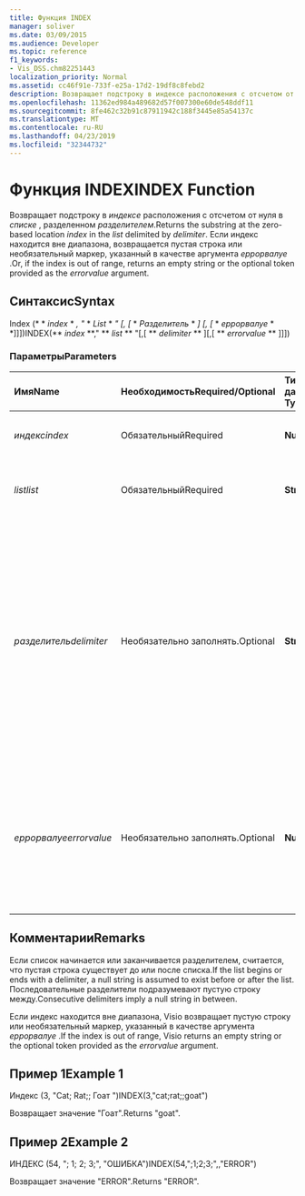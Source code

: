 ```yaml
---
title: Функция INDEX
manager: soliver
ms.date: 03/09/2015
ms.audience: Developer
ms.topic: reference
f1_keywords:
- Vis_DSS.chm82251443
localization_priority: Normal
ms.assetid: cc46f91e-733f-e25a-17d2-19df8c8febd2
description: Возвращает подстроку в индексе расположения с отсчетом от нуля в списке, разделенном разделителем. Если индекс находится вне диапазона, возвращается пустая строка или необязательный маркер, указанный в качестве аргумента еррорвалуе.
ms.openlocfilehash: 11362ed984a489682d57f007300e60de548ddf11
ms.sourcegitcommit: 8fe462c32b91c87911942c188f3445e85a54137c
ms.translationtype: MT
ms.contentlocale: ru-RU
ms.lasthandoff: 04/23/2019
ms.locfileid: "32344732"
---
```

# <a name="index-function"></a><span data-ttu-id="94029-104">Функция INDEX</span><span class="sxs-lookup"><span data-stu-id="94029-104">INDEX Function</span></span>

<span data-ttu-id="94029-105">Возвращает подстроку в _индексе_ расположения с отсчетом от нуля в _списке_ , разделенном _разделителем_.</span><span class="sxs-lookup"><span data-stu-id="94029-105">Returns the substring at the zero-based location  _index_ in the  _list_ delimited by  _delimiter_.</span></span> <span data-ttu-id="94029-106">Если индекс находится вне диапазона, возвращается пустая строка или необязательный маркер, указанный в качестве аргумента *еррорвалуе* .</span><span class="sxs-lookup"><span data-stu-id="94029-106">Or, if the index is out of range, returns an empty string or the optional token provided as the  *errorvalue*  argument.</span></span> 
  
## <a name="syntax"></a><span data-ttu-id="94029-107">Синтаксис</span><span class="sxs-lookup"><span data-stu-id="94029-107">Syntax</span></span>

<span data-ttu-id="94029-108">Index (\* \* *index* \* *, "* \* *List* \* *" [, [* \* *Разделитель* \* *] [, [* \* *еррорвалуе* \* \*]]])</span><span class="sxs-lookup"><span data-stu-id="94029-108">INDEX(\*\* *index* \*\*," \*\* *list* \*\* "[,[ \*\* *delimiter* \*\* ][,[ \*\* *errorvalue* \*\* ]]])</span></span> 
  
### <a name="parameters"></a><span data-ttu-id="94029-109">Параметры</span><span class="sxs-lookup"><span data-stu-id="94029-109">Parameters</span></span>

|<span data-ttu-id="94029-110">**Имя**</span><span class="sxs-lookup"><span data-stu-id="94029-110">**Name**</span></span>|<span data-ttu-id="94029-111">**Необходимость**</span><span class="sxs-lookup"><span data-stu-id="94029-111">**Required/Optional**</span></span>|<span data-ttu-id="94029-112">**Тип данных**</span><span class="sxs-lookup"><span data-stu-id="94029-112">**Data Type**</span></span>|<span data-ttu-id="94029-113">**Описание**</span><span class="sxs-lookup"><span data-stu-id="94029-113">**Description**</span></span>|
|:-----|:-----|:-----|:-----|
| <span data-ttu-id="94029-114">_индекс_</span><span class="sxs-lookup"><span data-stu-id="94029-114">_index_</span></span> <br/> |<span data-ttu-id="94029-115">Обязательный</span><span class="sxs-lookup"><span data-stu-id="94029-115">Required</span></span>  <br/> |<span data-ttu-id="94029-116">**Number**</span><span class="sxs-lookup"><span data-stu-id="94029-116">**Number**</span></span> <br/> |<span data-ttu-id="94029-117">Расположение, которое требуется найти.</span><span class="sxs-lookup"><span data-stu-id="94029-117">The location that you want to find.</span></span>  <br/> |
| <span data-ttu-id="94029-118">_list_</span><span class="sxs-lookup"><span data-stu-id="94029-118">_list_</span></span> <br/> |<span data-ttu-id="94029-119">Обязательный</span><span class="sxs-lookup"><span data-stu-id="94029-119">Required</span></span>  <br/> |<span data-ttu-id="94029-120">**String**</span><span class="sxs-lookup"><span data-stu-id="94029-120">**String**</span></span> <br/> |<span data-ttu-id="94029-121">Список, в котором необходимо выполнить поиск.</span><span class="sxs-lookup"><span data-stu-id="94029-121">The list in which you want to search.</span></span>  <br/> |
| <span data-ttu-id="94029-122">_разделитель_</span><span class="sxs-lookup"><span data-stu-id="94029-122">_delimiter_</span></span> <br/> |<span data-ttu-id="94029-123">Необязательно заполнять.</span><span class="sxs-lookup"><span data-stu-id="94029-123">Optional</span></span>  <br/> |<span data-ttu-id="94029-124">**String**</span><span class="sxs-lookup"><span data-stu-id="94029-124">**String**</span></span> <br/> | <span data-ttu-id="94029-125">Строка, используемая в качестве разделителя в _списке_.</span><span class="sxs-lookup"><span data-stu-id="94029-125">The string to use as a delimiter within  _list_.</span></span> <span data-ttu-id="94029-126">Строка _разделителя_ может иметь длину более одного символа и содержать многобайтовые символы.</span><span class="sxs-lookup"><span data-stu-id="94029-126">A  _delimiter_ string can be more than one character in length and include multibyte characters.</span></span> <span data-ttu-id="94029-127">Значение по умолчанию — точка с запятой.</span><span class="sxs-lookup"><span data-stu-id="94029-127">The default is a semicolon.</span></span>  <br/> |
| <span data-ttu-id="94029-128">_еррорвалуе_</span><span class="sxs-lookup"><span data-stu-id="94029-128">_errorvalue_</span></span> <br/> |<span data-ttu-id="94029-129">Необязательно заполнять.</span><span class="sxs-lookup"><span data-stu-id="94029-129">Optional</span></span>  <br/> |<span data-ttu-id="94029-130">**Number**</span><span class="sxs-lookup"><span data-stu-id="94029-130">**Number**</span></span> <br/> | <span data-ttu-id="94029-131">Заданное пользователем значение, которое возвращается, если индекс находится вне диапазона.</span><span class="sxs-lookup"><span data-stu-id="94029-131">A user-specified value to return if the index is out of range.</span></span> <span data-ttu-id="94029-132">Значение по умолчанию — пустая строка.</span><span class="sxs-lookup"><span data-stu-id="94029-132">The default is an empty string.</span></span>  <br/> |
   
## <a name="remarks"></a><span data-ttu-id="94029-133">Комментарии</span><span class="sxs-lookup"><span data-stu-id="94029-133">Remarks</span></span>

<span data-ttu-id="94029-134">Если список начинается или заканчивается разделителем, считается, что пустая строка существует до или после списка.</span><span class="sxs-lookup"><span data-stu-id="94029-134">If the list begins or ends with a delimiter, a null string is assumed to exist before or after the list.</span></span> <span data-ttu-id="94029-135">Последовательные разделители подразумевают пустую строку между.</span><span class="sxs-lookup"><span data-stu-id="94029-135">Consecutive delimiters imply a null string in between.</span></span> 
  
<span data-ttu-id="94029-136">Если индекс находится вне диапазона, Visio возвращает пустую строку или необязательный маркер, указанный в качестве аргумента *еррорвалуе* .</span><span class="sxs-lookup"><span data-stu-id="94029-136">If the index is out of range, Visio returns an empty string or the optional token provided as the  *errorvalue*  argument.</span></span> 
  
## <a name="example-1"></a><span data-ttu-id="94029-137">Пример 1</span><span class="sxs-lookup"><span data-stu-id="94029-137">Example 1</span></span>

<span data-ttu-id="94029-138">Индекс (3, "Cat; Rat;; Гоат ")</span><span class="sxs-lookup"><span data-stu-id="94029-138">INDEX(3,"cat;rat;;goat")</span></span>
  
<span data-ttu-id="94029-139">Возвращает значение "Гоат".</span><span class="sxs-lookup"><span data-stu-id="94029-139">Returns "goat".</span></span>
  
## <a name="example-2"></a><span data-ttu-id="94029-140">Пример 2</span><span class="sxs-lookup"><span data-stu-id="94029-140">Example 2</span></span>

<span data-ttu-id="94029-141">ИНДЕКС (54, "; 1; 2; 3;", "ОШИБКА")</span><span class="sxs-lookup"><span data-stu-id="94029-141">INDEX(54,";1;2;3;",,"ERROR")</span></span>
  
<span data-ttu-id="94029-142">Возвращает значение "ERROR".</span><span class="sxs-lookup"><span data-stu-id="94029-142">Returns "ERROR".</span></span>
  

